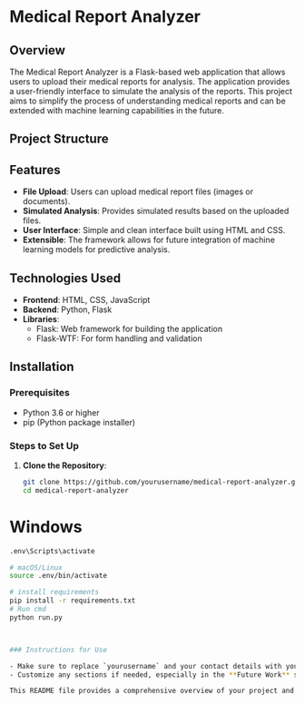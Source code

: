 # Medical Report Analyzer

## Overview

The Medical Report Analyzer is a Flask-based web application that allows users to upload their medical reports for analysis. The application provides a user-friendly interface to simulate the analysis of the reports. This project aims to simplify the process of understanding medical reports and can be extended with machine learning capabilities in the future.

## Project Structure


## Features

- **File Upload**: Users can upload medical report files (images or documents).
- **Simulated Analysis**: Provides simulated results based on the uploaded files.
- **User Interface**: Simple and clean interface built using HTML and CSS.
- **Extensible**: The framework allows for future integration of machine learning models for predictive analysis.

## Technologies Used

- **Frontend**: HTML, CSS, JavaScript
- **Backend**: Python, Flask
- **Libraries**: 
  - Flask: Web framework for building the application
  - Flask-WTF: For form handling and validation

## Installation

### Prerequisites

- Python 3.6 or higher
- pip (Python package installer)

### Steps to Set Up

1. **Clone the Repository**:

   ```bash
   git clone https://github.com/yourusername/medical-report-analyzer.git
   cd medical-report-analyzer
   
 # Windows
   ```bash
   .env\Scripts\activate

 # macOS/Linux
   source .env/bin/activate

# install requirements
   pip install -r requirements.txt
# Run cmd
   python run.py



### Instructions for Use

- Make sure to replace `yourusername` and your contact details with your actual GitHub username and email.
- Customize any sections if needed, especially in the **Future Work** section, to reflect your project goals.

This README file provides a comprehensive overview of your project and guides users on how to set it up and use it. Let me know if you need any additional changes!
